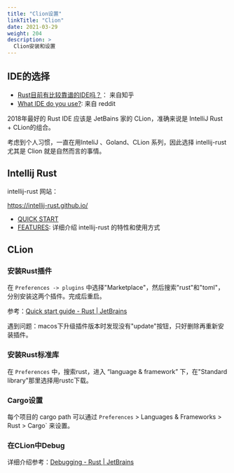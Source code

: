 ```yaml
---
title: "Clion设置"
linkTitle: "Clion"
date: 2021-03-29
weight: 204
description: >
  Clion安装和设置
---
```


## IDE的选择

- [Rust目前有比较靠谱的IDE吗？](https://www.zhihu.com/question/40914986)： 来自知乎
- [What IDE do you use?](https://www.reddit.com/r/rust/comments/7vgelh/what_ide_do_you_use/): 来自 reddit

2018年最好的 Rust IDE 应该是 JetBains 家的 CLion，准确来说是 IntelliJ Rust + CLion的组合。

考虑到个人习惯，一直在用InteliJ 、Goland、CLion 系列，因此选择 intellij-rust尤其是 Clion 就是自然而言的事情。

## Intellij Rust

intellij-rust 网站：

https://intellij-rust.github.io/

- [QUICK START](https://intellij-rust.github.io/docs/quick-start.html)
- [FEATURES](https://intellij-rust.github.io/features/): 详细介绍 intellij-rust 的特性和使用方式 

## CLion

### 安装Rust插件

在 `Preferences -> plugins` 中选择"Marketplace"，然后搜索"rust"和"toml"，分别安装这两个插件。完成后重启。

参考：[Quick start guide - Rust | JetBrains](https://plugins.jetbrains.com/plugin/8182-rust/docs/rust-quick-start.html)

遇到问题：macos下升级插件版本时发现没有"update"按钮，只好删除再重新安装插件。

### 安装Rust标准库

在  `Preferences` 中，搜索rust，进入 “language & framework” 下，在"Standard library"那里选择用rustc下载。

### Cargo设置

每个项目的 cargo path 可以通过 `Preferences` > Languages & Frameworks > Rust > Cargo` 来设置。

### 在CLion中Debug

详细介绍参考：[Debugging - Rust | JetBrains](https://plugins.jetbrains.com/plugin/8182-rust/docs/rust-debugging.html)